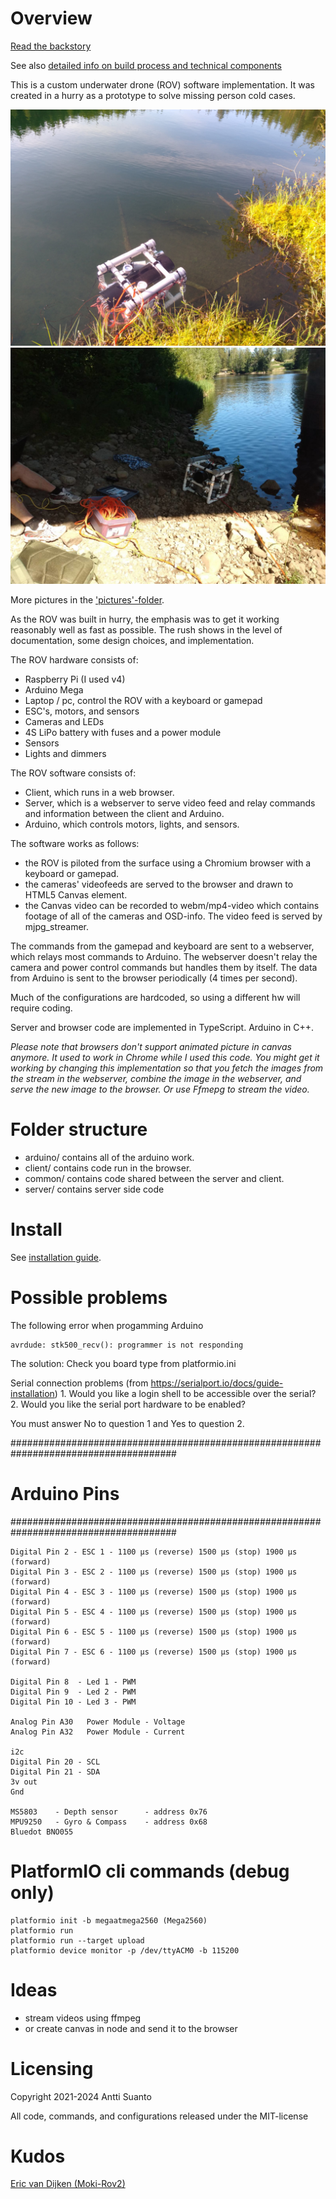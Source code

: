 
# Overview

[Read the backstory](https://suanto.com/2024/06/06/the-time-I-built-an-ROV-01/)

See also [detailed info on build process and technical components](/ROV.md)

This is a custom underwater drone (ROV) software implementation. It was created in a hurry as a prototype to solve missing person cold cases. 

![](/pictures/preparing-to-dive.jpg)
![](/pictures/search-about-to-start.jpg)

More pictures in the ['pictures'-folder](/pictures/).

As the ROV was built in hurry, the emphasis was to get it working reasonably well as fast as possible. The rush shows in the level of documentation, some design choices, and implementation.

The ROV hardware consists of:
* Raspberry Pi (I used v4)
* Arduino Mega
* Laptop / pc, control the ROV with a keyboard or gamepad 
* ESC's, motors, and sensors
* Cameras and LEDs
* 4S LiPo battery with fuses and a power module
* Sensors
* Lights and dimmers

The ROV software consists of:
* Client, which runs in a web browser. 
* Server, which is a webserver to serve video feed and relay commands and information between the client and Arduino.
* Arduino, which controls motors, lights, and sensors.

The software works as follows:
* the ROV is piloted from the surface using a Chromium browser with a keyboard or gamepad. 
* the cameras' videofeeds are served to the browser and drawn to HTML5 Canvas element. 
* the Canvas video can be recorded to webm/mp4-video which contains footage of all of the cameras and OSD-info. The video feed is served by mjpg_streamer. 

The commands from the gamepad and keyboard are sent to a webserver, which relays most commands to Arduino. The webserver doesn't relay the camera and power control commands but handles them by itself. The data from Arduino is sent to the browser periodically (4 times per second).

Much of the configurations are hardcoded, so using a different hw will require coding.

Server and browser code are implemented in TypeScript. Arduino in C++.

*Please note that browsers don't support animated picture in canvas anymore. It used to work in Chrome while I used this code. You might get it working by changing this implementation so that you fetch the images from the stream in the webserver, combine the image in the webserver, and serve the new image to the browser. Or use Ffmepg to stream the video.*

# Folder structure

* arduino/ contains all of the arduino work.
* client/ contains code run in the browser.
* common/ contains code shared between the server and client.
* server/ contains server side code 

# Install
See [installation guide](./install.md).

# Possible problems

The following error when progamming Arduino
```
avrdude: stk500_recv(): programmer is not responding
```
The solution:
Check you board type from platformio.ini

Serial connection problems (from https://serialport.io/docs/guide-installation)
     1. Would you like a login shell to be accessible over the serial?
     2. Would you like the serial port hardware to be enabled?

You must answer No to question 1 and Yes to question 2.

######################################################################################
# Arduino Pins 
######################################################################################

```
Digital Pin 2 - ESC 1 - 1100 μs (reverse) 1500 μs (stop) 1900 μs (forward)    
Digital Pin 3 - ESC 2 - 1100 μs (reverse) 1500 μs (stop) 1900 μs (forward)
Digital Pin 4 - ESC 3 - 1100 μs (reverse) 1500 μs (stop) 1900 μs (forward)
Digital Pin 5 - ESC 4 - 1100 μs (reverse) 1500 μs (stop) 1900 μs (forward)
Digital Pin 6 - ESC 5 - 1100 μs (reverse) 1500 μs (stop) 1900 μs (forward)
Digital Pin 7 - ESC 6 - 1100 μs (reverse) 1500 μs (stop) 1900 μs (forward)

Digital Pin 8  - Led 1 - PWM     
Digital Pin 9  - Led 2 - PWM   
Digital Pin 10 - Led 3 - PWM

Analog Pin A30   Power Module - Voltage
Analog Pin A32   Power Module - Current

i2c
Digital Pin 20 - SCL
Digital Pin 21 - SDA 
3v out
Gnd 

MS5803    - Depth sensor      - address 0x76
MPU9250   - Gyro & Compass    - address 0x68 
Bluedot BNO055

```
# PlatformIO cli commands (debug only)
```
platformio init -b megaatmega2560 (Mega2560)
platformio run
platformio run --target upload
platformio device monitor -p /dev/ttyACM0 -b 115200
```

# Ideas
* stream videos using ffmpeg
* or create canvas in node and send it to the browser

# Licensing
Copyright 2021-2024 Antti Suanto

All code, commands, and configurations released under the MIT-license

# Kudos
[Eric van Dijken (Moki-Rov2) ](https://github.com/Moki38/Moki-ROV2)
